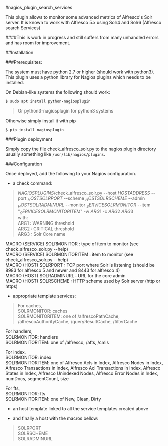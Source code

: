 #nagios_plugin_search_services

This plugin allows to monitor some advanced metrics of Alfresco's Solr server.
It is known to work with Alfresco 5.x using Solr4 and Solr6 (Alfresco search Services)

####This is work in progress and still suffers from many unhandled errors and has room for improvement.

##Installation

###Prerequisites:

The system must have python 2.7 or higher (should work with python3). This plugin uses a python library for Nagios plugins which needs to be installed.

On Debian-like systems the following should work:

```
$ sudo apt install python-nagiosplugin
```

> Or python3-nagiosplugin for python3 systems

Otherwise simply install it with pip

```
$ pip install nagiosplugin
```

###Plugin deployment

Simply copy the file check_alfresco_solr.py to the nagios plugin directory usually something like `/usr/lib/nagios/plugins`.

###Configuration

Once deployed, add the following to your Nagios configuration.

* a check command:
> $NAGIOSPLUGINS$/check_alfresco_solr.py --host $HOSTADDRESS$ --port $_HOSTSOLRPORT$ --scheme $_HOSTSOLRSCHEME$ --admin $_HOSTSOLRADMINURL$ --monitor $_SERVICESOLRMONITOR$ --item "$_SERVICESOLRMONITORITEM$" -w $ARG1$ -c $ARG2$ $ARG3$  
with:  
ARG1 : WARNING threshold  
ARG2 : CRITICAL threshold  
ARG3 : Solr Core name  
  
MACRO (SERVICE) SOLRMONITOR : type of item to monitor (see check_alfresco_solr.py --help)  
MACRO (SERVICE) SOLRMONITORITEM : item to monitor (see check_alfresco_solr.py --help)  
MACRO (HOST) SOLRPORT : TCP port where Solr is listening (should be 8983 for alfresco 5 and newer and 8443 for alfresco 4)  
MACRO (HOST) SOLRADMINURL : URL for the core admin  
MACRO (HOST) SOLRSCHEME : HTTP scheme used by Solr server (http or https)

* appropriate template services:
> For caches,  
SOLRMONITOR: caches  
SOLRMONITORITEM: one of /alfrescoPathCache, /alfrescoAuthorityCache, /queryResultCache, /filterCache  
  
For handlers,  
SOLRMONITOR: handlers  
SOLRMONITORITEM: one of /alfresco, /afts, /cmis  
  
For index,  
SOLRMONITOR: index  
SOLRMONITORITEM: one of Alfresco Acls in Index, Alfresco Nodes in Index, Alfresco Transactions in Index, Alfresco Acl Transactions in Index, Alfresco States in Index, Alfresco Unindexed Nodes, Alfresco Error Nodes in Index, numDocs, segmentCount, size  
  
For fts,  
SOLRMONITOR: fts  
SOLRMONITORITEM: one of New, Clean, Dirty

* an host template linked to all the service templates created above

* and finally a host with the macros bellow:
> SOLRPORT  
SOLRSCHEME  
SOLRADMINURL

